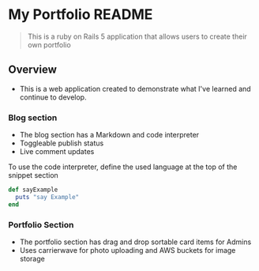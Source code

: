 # My Portfolio README

> This is a ruby on Rails 5 application that allows users to create their own portfolio

## Overview

- This is a web application created to demonstrate what I've learned and continue to develop.


### Blog section

- The blog section has a Markdown and code interpreter
- Toggleable publish status
- Live comment updates

To use the code interpreter, define the used language at the top of the snippet section

```ruby
def sayExample
  puts "say Example"
end
```

### Portfolio Section

- The portfolio section has drag and drop sortable card items for Admins
- Uses carrierwave for photo uploading and AWS buckets for image storage
